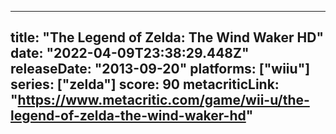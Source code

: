 
---
title: "The Legend of Zelda: The Wind Waker HD"
date: "2022-04-09T23:38:29.448Z"
releaseDate: "2013-09-20"
platforms: ["wiiu"]
series: ["zelda"]
score: 90
metacriticLink: "https://www.metacritic.com/game/wii-u/the-legend-of-zelda-the-wind-waker-hd"
---
